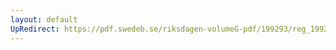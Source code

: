 ```yaml
---
layout: default
UpRedirect: https://pdf.swedeb.se/riksdagen-volumeG-pdf/199293/reg_199293_JoU/reg_199293_JoU_0007.pdf
---
```

